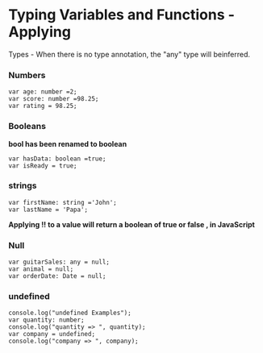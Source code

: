 # Typing Variables and Functions - Applying


Types  - When there is no type annotation, the "any" type will beinferred.

### Numbers

	var age: number =2;
	var score: number =98.25;
	var rating = 98.25;

### Booleans

**bool has been renamed to boolean**

	var hasData: boolean =true;
	var isReady = true;


### strings

	var firstName: string ='John';
	var lastName = 'Papa';

**Applying !! to a value will return a boolean of true or false , in JavaScript**

### Null

    var guitarSales: any = null;
    var animal = null;
    var orderDate: Date = null;


### undefined

    console.log("undefined Examples");
    var quantity: number;
    console.log("quantity => ", quantity);
    var company = undefined;
    console.log("company => ", company);